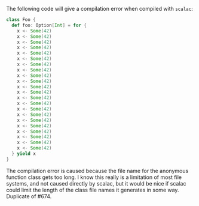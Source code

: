 The following code will give a compilation error when compiled with `scalac`:
```scala
class Foo {
  def foo: Option[Int] = for {
    x <- Some(42)
    x <- Some(42)
    x <- Some(42)
    x <- Some(42)
    x <- Some(42)
    x <- Some(42)
    x <- Some(42)
    x <- Some(42)
    x <- Some(42)
    x <- Some(42)
    x <- Some(42)
    x <- Some(42)
    x <- Some(42)
    x <- Some(42)
    x <- Some(42)
    x <- Some(42)
    x <- Some(42)
    x <- Some(42)
    x <- Some(42)
    x <- Some(42)
    x <- Some(42)
    x <- Some(42)
  } yield x
}
```

The compilation error is caused because the file name for the anonymous function class gets too long. I know this really is a limitation of most file systems, and not caused directly by scalac, but it would be nice if scalac could limit the length of the class file names it generates in some way.
Duplicate of #674.
